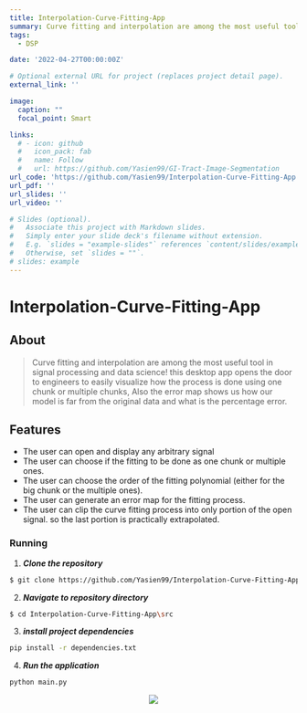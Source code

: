 ```yaml
---
title: Interpolation-Curve-Fitting-App
summary: Curve fitting and interpolation are among the most useful tool in signal processing and data science! this desktop app opens the door to engineers to easily visualize how the process is done using one chunk or multiple chunks, Also the error map shows us how our model is far from the original data and what is the percentage error.
tags:
  - DSP

date: '2022-04-27T00:00:00Z'

# Optional external URL for project (replaces project detail page).
external_link: ''

image:
  caption: ""
  focal_point: Smart

links:
  # - icon: github
  #   icon_pack: fab
  #   name: Follow
  #   url: https://github.com/Yasien99/GI-Tract-Image-Segmentation
url_code: 'https://github.com/Yasien99/Interpolation-Curve-Fitting-App'
url_pdf: ''
url_slides: ''
url_video: ''

# Slides (optional).
#   Associate this project with Markdown slides.
#   Simply enter your slide deck's filename without extension.
#   E.g. `slides = "example-slides"` references `content/slides/example-slides.md`.
#   Otherwise, set `slides = ""`.
# slides: example
---
```

# Interpolation-Curve-Fitting-App

## About

>Curve fitting and interpolation are among the most useful tool in signal processing and data science! this desktop app opens the door to engineers to easily visualize how the process is done using one chunk or multiple chunks, Also the error map shows us how our model is far from the original data and what is the percentage error.

## Features
- The user can open and display any arbitrary signal
- The user can choose if the fitting to be done as one chunk or multiple ones.
- The user can choose the order of the fitting polynomial (either for the big chunk or the multiple ones).
- The user can generate an error map for the fitting process.
- The user can clip the curve fitting process into only portion of the open signal. so the last portion is practically extrapolated.


### Running

1. **_Clone the repository_**

```sh
$ git clone https://github.com/Yasien99/Interpolation-Curve-Fitting-App.git
```
2. **_Navigate to repository directory_**
```sh
$ cd Interpolation-Curve-Fitting-App\src

```
3. **_install project dependencies_**
```sh
pip install -r dependencies.txt
```
4. **_Run the application_**
```sh
python main.py
```

<div align="center">
  <img src="docs/shot.gif" />
</div>




